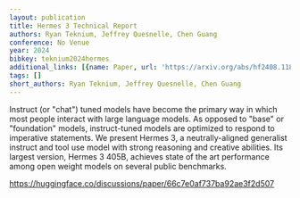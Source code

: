 ```yaml
---
layout: publication
title: Hermes 3 Technical Report
authors: Ryan Teknium, Jeffrey Quesnelle, Chen Guang
conference: No Venue
year: 2024
bibkey: teknium2024hermes
additional_links: [{name: Paper, url: 'https://arxiv.org/abs/hf2408.11857'}]
tags: []
short_authors: Ryan Teknium, Jeffrey Quesnelle, Chen Guang
---
```

Instruct (or "chat") tuned models have become the primary way in which most people interact with large language models. As opposed to "base" or "foundation" models, instruct-tuned models are optimized to respond to imperative statements. We present Hermes 3, a neutrally-aligned generalist instruct and tool use model with strong reasoning and creative abilities. Its largest version, Hermes 3 405B, achieves state of the art performance among open weight models on several public benchmarks.

https://huggingface.co/discussions/paper/66c7e0af737ba92ae3f2d507
